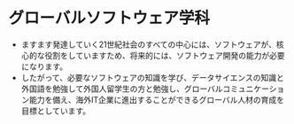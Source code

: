 # グローバルソフトウェア学科
  * ますます発達していく21世紀社会のすべての中心には、ソフトウェアが、核心的な役割をしていますため、将来的には、ソフトウェア開発の能力が必要になります。
  * したがって、必要なソフトウェアの知識を学び、データサイエンスの知識と外国語を勉強して外国人留学生の方と勉強し、グローバルコミュニケーション能力を備え、海外IT企業に進出することができるグローバル人材の育成を目標としています。

